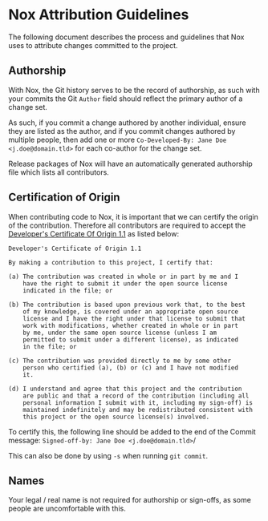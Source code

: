 # Nox Attribution Guidelines

The following document describes the process and guidelines that Nox uses to attribute changes committed to the project.

## Authorship

With Nox, the Git history serves to be the record of authorship, as such with your commits the Git `Author` field should reflect the primary author of a change set.

As such, if you commit a change authored by another individual, ensure they are listed as the author, and if you commit changes authored by multiple people, then add one or more `Co-Developed-By: Jane Doe <j.doe@domain.tld>` for each co-author for the change set.

Release packages of Nox will have an automatically generated authorship file which lists all contributors.

## Certification of Origin

When contributing code to Nox, it is important that we can certify the origin of the contribution. Therefore all contributors are required to accept the [Developer's Certificate Of Origin 1.1](https://developercertificate.org/) as listed below:

```
Developer's Certificate of Origin 1.1

By making a contribution to this project, I certify that:

(a) The contribution was created in whole or in part by me and I
    have the right to submit it under the open source license
    indicated in the file; or

(b) The contribution is based upon previous work that, to the best
    of my knowledge, is covered under an appropriate open source
    license and I have the right under that license to submit that
    work with modifications, whether created in whole or in part
    by me, under the same open source license (unless I am
    permitted to submit under a different license), as indicated
    in the file; or

(c) The contribution was provided directly to me by some other
    person who certified (a), (b) or (c) and I have not modified
    it.

(d) I understand and agree that this project and the contribution
    are public and that a record of the contribution (including all
    personal information I submit with it, including my sign-off) is
    maintained indefinitely and may be redistributed consistent with
    this project or the open source license(s) involved.
```

To certify this, the following line should be added to the end of the Commit message: `Signed-off-by: Jane Doe <j.doe@domain.tld>`/

This can also be done by using `-s` when running `git commit`.

## Names

Your legal / real name is not required for authorship or sign-offs, as some people are uncomfortable with this.
